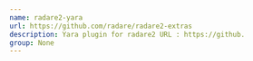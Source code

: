 ```yaml
---
name: radare2-yara
url: https://github.com/radare/radare2-extras
description: Yara plugin for radare2 URL : https://github.
group: None
---
```

